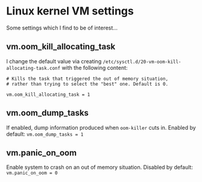 # Linux kernel VM settings

Some settings which I find to be of interest...

## vm.oom_kill_allocating_task

I change the default value via creating `/etc/sysctl.d/20-vm-oom-kill-allocating-task.conf` with the following content:

```
# Kills the task that triggered the out of memory situation,
# rather than trying to select the "best" one. Default is 0.

vm.oom_kill_allocating_task = 1
```

## vm.oom_dump_tasks

If enabled, dump information produced when `oom-killer` cuts in. Enabled by default: `vm.oom_dump_tasks = 1`

## vm.panic_on_oom

Enable system to crash on an out of memory situation. Disabled by default: `vm.panic_on_oom = 0`
